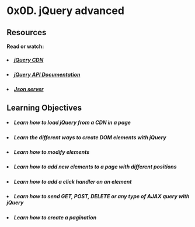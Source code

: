 # 0x0D. jQuery advanced

## Resources
<b>Read or watch:</b>

##### <li>[jQuery CDN](https://intranet.hbtn.io/rltoken/6xUdG6WLcA4BVPp-0V2tHg)</li>
##### <li>[jQuery API Documentation](https://intranet.hbtn.io/rltoken/EjK8s2oJzo6lMlK99wITJw)</li>
##### <li>[Json server](https://intranet.hbtn.io/rltoken/lcjmc3fPYeTm47QmbnRs-Q)</li>

## Learning Objectives
##### <li>Learn how to load jQuery from a CDN in a page</li>
##### <li>Learn the different ways to create DOM elements with jQuery</li>
##### <li>Learn how to modify elements</li>
##### <li>Learn how to add new elements to a page with different positions</li>
##### <li>Learn how to add a click handler on an element</li>
##### <li>Learn how to send GET, POST, DELETE or any type of AJAX query with jQuery</li>
##### <li>Learn how to create a pagination</li>